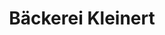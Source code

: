 ---
title: "Bäckerei Kleinert"
url: /leipzig/baeckerei-kleinert-georg-schumann-strasse/
shop: Bäckerei
---